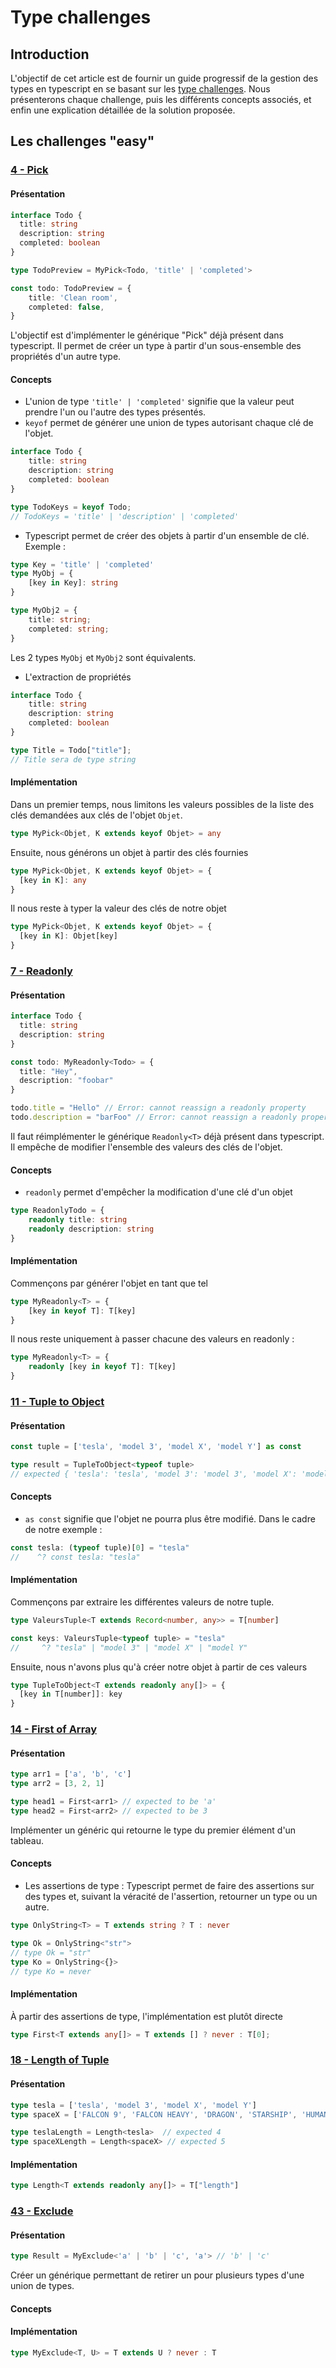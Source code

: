 # Type challenges

## Introduction

L'objectif de cet article est de fournir un guide progressif de la gestion des types en typescript en se basant sur les 
[type challenges](https://github.com/type-challenges/type-challenges).
Nous présenterons chaque challenge, puis les différents concepts associés, et enfin une explication détaillée de la 
solution proposée.

## Les challenges "easy"

### [4 - Pick](https://github.com/type-challenges/type-challenges/blob/main/questions/00004-easy-pick/README.md)


#### Présentation
```typescript
interface Todo {
  title: string
  description: string
  completed: boolean
}

type TodoPreview = MyPick<Todo, 'title' | 'completed'>

const todo: TodoPreview = {
    title: 'Clean room',
    completed: false,
}
```

L'objectif est d'implémenter le générique "Pick" déjà présent dans typescript. Il permet de créer un type à partir d'un
sous-ensemble des propriétés d'un autre type.

#### Concepts

- L'union de type `'title' | 'completed'` signifie que la valeur peut prendre l'un ou l'autre des types présentés.
- `keyof` permet de générer une union de types autorisant chaque clé de l'objet.
```typescript
interface Todo {
    title: string
    description: string
    completed: boolean
}

type TodoKeys = keyof Todo;
// TodoKeys = 'title' | 'description' | 'completed'
```
- Typescript permet de créer des objets à partir d'un ensemble de clé. Exemple :
```typescript
type Key = 'title' | 'completed'
type MyObj = {
    [key in Key]: string
}

type MyObj2 = {
    title: string;
    completed: string;
}
```
Les 2 types `MyObj` et `MyObj2` sont équivalents.

- L'extraction de propriétés
```typescript
interface Todo {
    title: string
    description: string
    completed: boolean
}

type Title = Todo["title"];
// Title sera de type string
```

#### Implémentation

Dans un premier temps, nous limitons les valeurs possibles de la liste des clés demandées aux clés de l'objet `Objet`.

```typescript
type MyPick<Objet, K extends keyof Objet> = any
```

Ensuite, nous générons un objet à partir des clés fournies
```typescript
type MyPick<Objet, K extends keyof Objet> = {
  [key in K]: any
}
```

Il nous reste à typer la valeur des clés de notre objet

```typescript
type MyPick<Objet, K extends keyof Objet> = {
  [key in K]: Objet[key]
}
```

### [7 - Readonly](https://github.com/type-challenges/type-challenges/blob/main/questions/00007-easy-readonly/README.md)

#### Présentation

```typescript
interface Todo {
  title: string
  description: string
}

const todo: MyReadonly<Todo> = {
  title: "Hey",
  description: "foobar"
}

todo.title = "Hello" // Error: cannot reassign a readonly property
todo.description = "barFoo" // Error: cannot reassign a readonly property
```

Il faut réimplémenter le générique `Readonly<T>` déjà présent dans typescript. 
Il empêche de modifier l'ensemble des valeurs des clés de l'objet.

#### Concepts
- `readonly` permet d'empêcher la modification d'une clé d'un objet
```typescript
type ReadonlyTodo = {
    readonly title: string
    readonly description: string
}
```

#### Implémentation

Commençons par générer l'objet en tant que tel
```typescript
type MyReadonly<T> = {
    [key in keyof T]: T[key]
}
```

Il nous reste uniquement à passer chacune des valeurs en readonly :
```typescript
type MyReadonly<T> = {
    readonly [key in keyof T]: T[key]
}
```

### [11 - Tuple to Object](https://github.com/type-challenges/type-challenges/blob/main/questions/00011-easy-tuple-to-object/README.md)

#### Présentation

```typescript
const tuple = ['tesla', 'model 3', 'model X', 'model Y'] as const

type result = TupleToObject<typeof tuple> 
// expected { 'tesla': 'tesla', 'model 3': 'model 3', 'model X': 'model X', 'model Y': 'model Y'}
```

#### Concepts
- `as const` signifie que l'objet ne pourra plus être modifié. Dans le cadre de notre exemple :
```typescript
const tesla: (typeof tuple)[0] = "tesla"
//    ^? const tesla: "tesla"
```

#### Implémentation

Commençons par extraire les différentes valeurs de notre tuple.

```typescript
type ValeursTuple<T extends Record<number, any>> = T[number]

const keys: ValeursTuple<typeof tuple> = "tesla"
//     ^? "tesla" | "model 3" | "model X" | "model Y"
```

Ensuite, nous n'avons plus qu'à créer notre objet à partir de ces valeurs

```typescript
type TupleToObject<T extends readonly any[]> = {
  [key in T[number]]: key
}
```

### [14 - First of Array](https://github.com/type-challenges/type-challenges/blob/main/questions/00014-easy-first/README.md)

#### Présentation

```typescript
type arr1 = ['a', 'b', 'c']
type arr2 = [3, 2, 1]

type head1 = First<arr1> // expected to be 'a'
type head2 = First<arr2> // expected to be 3
```

Implémenter un généric qui retourne le type du premier élément d'un tableau.

#### Concepts

- Les assertions de type : Typescript permet de faire des assertions sur des types et, 
suivant la véracité de l'assertion, retourner un type ou un autre.
```typescript
type OnlyString<T> = T extends string ? T : never

type Ok = OnlyString<"str">
// type Ok = "str"
type Ko = OnlyString<{}>
// type Ko = never
```

#### Implémentation

À partir des assertions de type, l'implémentation est plutôt directe

```typescript
type First<T extends any[]> = T extends [] ? never : T[0];
```

### [18 - Length of Tuple](https://github.com/type-challenges/type-challenges/blob/main/questions/00018-easy-tuple-length/README.md)

#### Présentation

```typescript
type tesla = ['tesla', 'model 3', 'model X', 'model Y']
type spaceX = ['FALCON 9', 'FALCON HEAVY', 'DRAGON', 'STARSHIP', 'HUMAN SPACEFLIGHT']

type teslaLength = Length<tesla>  // expected 4
type spaceXLength = Length<spaceX> // expected 5
```

#### Implémentation

````typescript
type Length<T extends readonly any[]> = T["length"]
````

### [43 - Exclude](https://github.com/type-challenges/type-challenges/blob/main/questions/00043-easy-exclude/README.md)

#### Présentation

```typescript
type Result = MyExclude<'a' | 'b' | 'c', 'a'> // 'b' | 'c'
```

Créer un générique permettant de retirer un pour plusieurs types d'une union de types.

#### Concepts

#### Implémentation

```typescript
type MyExclude<T, U> = T extends U ? never : T
```
